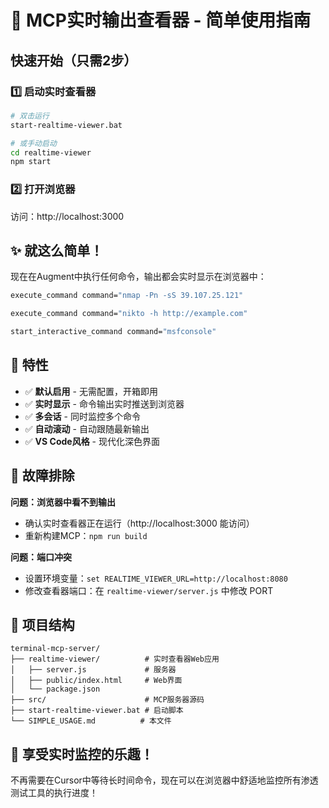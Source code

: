 # 🚀 MCP实时输出查看器 - 简单使用指南

## 快速开始（只需2步）

### 1️⃣ 启动实时查看器
```bash
# 双击运行
start-realtime-viewer.bat

# 或手动启动
cd realtime-viewer
npm start
```

### 2️⃣ 打开浏览器
访问：http://localhost:3000

## ✨ 就这么简单！

现在在Augment中执行任何命令，输出都会实时显示在浏览器中：

```bash
execute_command command="nmap -Pn -sS 39.107.25.121"
```

```bash
execute_command command="nikto -h http://example.com"
```

```bash
start_interactive_command command="msfconsole"
```

## 🎯 特性

- ✅ **默认启用** - 无需配置，开箱即用
- ✅ **实时显示** - 命令输出实时推送到浏览器
- ✅ **多会话** - 同时监控多个命令
- ✅ **自动滚动** - 自动跟随最新输出
- ✅ **VS Code风格** - 现代化深色界面

## 🔧 故障排除

**问题：浏览器中看不到输出**
- 确认实时查看器正在运行（http://localhost:3000 能访问）
- 重新构建MCP：`npm run build`

**问题：端口冲突**
- 设置环境变量：`set REALTIME_VIEWER_URL=http://localhost:8080`
- 修改查看器端口：在 `realtime-viewer/server.js` 中修改 PORT

## 📁 项目结构

```
terminal-mcp-server/
├── realtime-viewer/          # 实时查看器Web应用
│   ├── server.js             # 服务器
│   ├── public/index.html     # Web界面
│   └── package.json
├── src/                      # MCP服务器源码
├── start-realtime-viewer.bat # 启动脚本
└── SIMPLE_USAGE.md          # 本文件
```

## 🎉 享受实时监控的乐趣！

不再需要在Cursor中等待长时间命令，现在可以在浏览器中舒适地监控所有渗透测试工具的执行进度！
